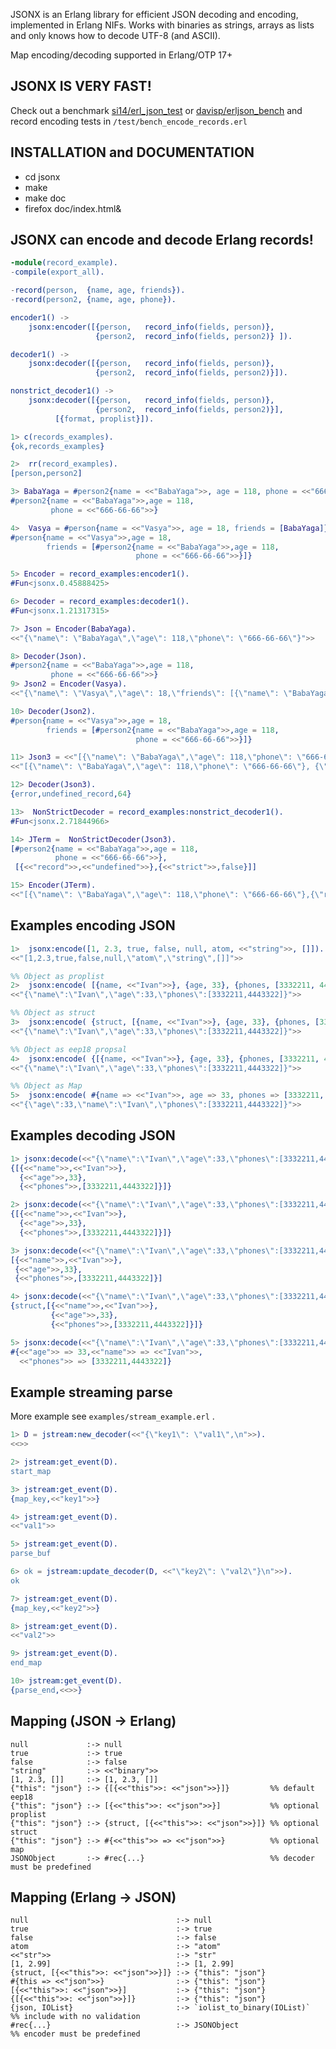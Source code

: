 
JSONX is an Erlang library for efficient JSON decoding and encoding, implemented in Erlang NIFs.
Works with binaries as strings, arrays as lists and only knows how to decode UTF-8 (and ASCII).

Map encoding/decoding supported in Erlang/OTP 17+

JSONX IS VERY FAST!
------------------

Check out a benchmark [si14/erl_json_test](https://github.com/si14/erl_json_test) or
[davisp/erljson_bench](https://github.com/davisp/erljson_bench) and
record encoding tests in `/test/bench_encode_records.erl`

INSTALLATION and DOCUMENTATION
------------------------------

* cd jsonx
* make
* make doc
* firefox doc/index.html&

JSONX can encode and decode Erlang records!
-------------------------------------------

```erlang
-module(record_example).
-compile(export_all).

-record(person,  {name, age, friends}).
-record(person2, {name, age, phone}).

encoder1() ->
    jsonx:encoder([{person,   record_info(fields, person)},
                   {person2,  record_info(fields, person2)} ]).

decoder1() ->
    jsonx:decoder([{person,   record_info(fields, person)},
                   {person2,  record_info(fields, person2)}]).

nonstrict_decoder1() ->
    jsonx:decoder([{person,   record_info(fields, person)},
                   {person2,  record_info(fields, person2)}],
		  [{format, proplist}]).
```

```erlang
1> c(records_examples).
{ok,records_examples}

2>  rr(record_examples).
[person,person2]

3> BabaYaga = #person2{name = <<"BabaYaga">>, age = 118, phone = <<"666-66-66">>}.
#person2{name = <<"BabaYaga">>,age = 118,
         phone = <<"666-66-66">>}

4>  Vasya = #person{name = <<"Vasya">>, age = 18, friends = [BabaYaga]}.
#person{name = <<"Vasya">>,age = 18,
        friends = [#person2{name = <<"BabaYaga">>,age = 118,
                            phone = <<"666-66-66">>}]}

5> Encoder = record_examples:encoder1().
#Fun<jsonx.0.45888425>

6> Decoder = record_examples:decoder1().
#Fun<jsonx.1.21317315>

7> Json = Encoder(BabaYaga).
<<"{\"name\": \"BabaYaga\",\"age\": 118,\"phone\": \"666-66-66\"}">>

8> Decoder(Json).
#person2{name = <<"BabaYaga">>,age = 118,
         phone = <<"666-66-66">>}
9> Json2 = Encoder(Vasya).
<<"{\"name\": \"Vasya\",\"age\": 18,\"friends\": [{\"name\": \"BabaYaga\",\"age\": 118,\"phone\": \"666-66-66\"}]}">>

10> Decoder(Json2).
#person{name = <<"Vasya">>,age = 18,
        friends = [#person2{name = <<"BabaYaga">>,age = 118,
                            phone = <<"666-66-66">>}]}

11> Json3 = <<"[{\"name\": \"BabaYaga\",\"age\": 118,\"phone\": \"666-66-66\"}, {\"record\": \"undefined\", \"strict\": false}]">>.
<<"[{\"name\": \"BabaYaga\",\"age\": 118,\"phone\": \"666-66-66\"}, {\"record\": \"undefined\", \"strict\": false}]">>

12> Decoder(Json3).
{error,undefined_record,64}

13>  NonStrictDecoder = record_examples:nonstrict_decoder1().
#Fun<jsonx.2.71844966>

14> JTerm =  NonStrictDecoder(Json3).
[#person2{name = <<"BabaYaga">>,age = 118,
          phone = <<"666-66-66">>},
 [{<<"record">>,<<"undefined">>},{<<"strict">>,false}]]

15> Encoder(JTerm).
<<"[{\"name\": \"BabaYaga\",\"age\": 118,\"phone\": \"666-66-66\"},{\"record\":\"undefined\",\"strict\":false}]">>
```


Examples encoding JSON
----------------------

```erlang
1>  jsonx:encode([1, 2.3, true, false, null, atom, <<"string">>, []]).
<<"[1,2.3,true,false,null,\"atom\",\"string\",[]]">>

%% Object as proplist
2>  jsonx:encode( [{name, <<"Ivan">>}, {age, 33}, {phones, [3332211, 4443322]}] ).
<<"{\"name\":\"Ivan\",\"age\":33,\"phones\":[3332211,4443322]}">>

%% Object as struct
3>  jsonx:encode( {struct, [{name, <<"Ivan">>}, {age, 33}, {phones, [3332211, 4443322]}]} ).
<<"{\"name\":\"Ivan\",\"age\":33,\"phones\":[3332211,4443322]}">>

%% Object as eep18 propsal
4>  jsonx:encode( {[{name, <<"Ivan">>}, {age, 33}, {phones, [3332211, 4443322]}]} ).
<<"{\"name\":\"Ivan\",\"age\":33,\"phones\":[3332211,4443322]}">>

%% Object as Map
5>  jsonx:encode( #{name => <<"Ivan">>, age => 33, phones => [3332211, 4443322]} ).
<<"{\"age\":33,\"name\":\"Ivan\",\"phones\":[3332211,4443322]}">>
```

Examples decoding JSON
----------------------

```erlang
1> jsonx:decode(<<"{\"name\":\"Ivan\",\"age\":33,\"phones\":[3332211,4443322]}">>).
{[{<<"name">>,<<"Ivan">>},
  {<<"age">>,33},
  {<<"phones">>,[3332211,4443322]}]}

2> jsonx:decode(<<"{\"name\":\"Ivan\",\"age\":33,\"phones\":[3332211,4443322]}">>, [{format, eep18}]).
{[{<<"name">>,<<"Ivan">>},
  {<<"age">>,33},
  {<<"phones">>,[3332211,4443322]}]}

3> jsonx:decode(<<"{\"name\":\"Ivan\",\"age\":33,\"phones\":[3332211,4443322]}">>, [{format, proplist}]).
[{<<"name">>,<<"Ivan">>},
 {<<"age">>,33},
 {<<"phones">>,[3332211,4443322]}]

4> jsonx:decode(<<"{\"name\":\"Ivan\",\"age\":33,\"phones\":[3332211,4443322]}">>, [{format, struct}]).
{struct,[{<<"name">>,<<"Ivan">>},
         {<<"age">>,33},
         {<<"phones">>,[3332211,4443322]}]}

5> jsonx:decode(<<"{\"name\":\"Ivan\",\"age\":33,\"phones\":[3332211,4443322]}">>, [{format, map}]).
#{<<"age">> => 33,<<"name">> => <<"Ivan">>,
  <<"phones">> => [3332211,4443322]}
```

Example streaming parse
-----------------------

More example see `examples/stream_example.erl` .

```erlang
1> D = jstream:new_decoder(<<"{\"key1\": \"val1\",\n">>).
<<>>

2> jstream:get_event(D).
start_map

3> jstream:get_event(D).
{map_key,<<"key1">>}

4> jstream:get_event(D).
<<"val1">>

5> jstream:get_event(D).
parse_buf

6> ok = jstream:update_decoder(D, <<"\"key2\": \"val2\"}\n">>).
ok

7> jstream:get_event(D).
{map_key,<<"key2">>}

8> jstream:get_event(D).
<<"val2">>

9> jstream:get_event(D).
end_map

10> jstream:get_event(D).
{parse_end,<<>>}

```

Mapping (JSON -> Erlang)
----------------------

    null             :-> null
    true             :-> true
    false            :-> false
    "string"         :-> <<"binary">>
    [1, 2.3, []]     :-> [1, 2.3, []]
    {"this": "json"} :-> {[{<<"this">>: <<"json">>}]}         %% default eep18
    {"this": "json"} :-> [{<<"this">>: <<"json">>}]           %% optional proplist
    {"this": "json"} :-> {struct, [{<<"this">>: <<"json">>}]} %% optional struct
    {"this": "json"} :-> #{<<"this">> => <<"json">>}          %% optional map
    JSONObject       :-> #rec{...}                            %% decoder must be predefined

Mapping (Erlang -> JSON)
-----------------------

    null                                 :-> null
    true                                 :-> true
    false                                :-> false
    atom                                 :-> "atom"
    <<"str">>                            :-> "str"
    [1, 2.99]                            :-> [1, 2.99]
    {struct, [{<<"this">>: <<"json">>}]} :-> {"this": "json"}
    #{this => <<"json">>}                :-> {"this": "json"}
    [{<<"this">>: <<"json">>}]           :-> {"this": "json"}
    {[{<<"this">>: <<"json">>}]}         :-> {"this": "json"}
    {json, IOList}                       :-> `iolist_to_binary(IOList)`  %% include with no validation
    #rec{...}                            :-> JSONObject                  %% encoder must be predefined
